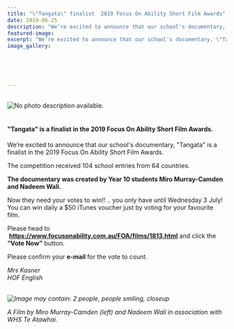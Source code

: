 ```yaml
---
title: "\"Tangata\" finalist  2019 Focus On Ability Short Film Awards"
date: 2019-06-25
description: "We’re excited to announce that our school's documentary, \"Tangata\" is a finalist in the 2019 Focus On Ability Short Film..."
featured-image: 
excerpt: "We’re excited to announce that our school's documentary, \"Tangata\" is a finalist in the 2019 Focus On Ability Short Film Awards."
image_gallery:
    
    
    
    
    
---
```


<p><br /><img src="https://scontent-syd2-1.xx.fbcdn.net/v/t1.0-9/65386354_2280346452014520_8312329672880816128_n.jpg?_nc_cat=107&amp;_nc_eui2=AeHWtiwywbIVxQMN9zcTC5Cqv7Yt5U6zbDzwHRJO5E2Fg4E5AQKOTMUe3pjo18LkVnbXtERm6F-BMgD_4UiX-lobqhgQRUK4AGS7QPuFxigLHA&amp;_nc_oc=AQkrJU8c9wtqPGai-dbzikKoMDu0NEKLfDJFYs4ofsYVHG6h8g4ouuvHWTdXZd7SVnU&amp;_nc_ht=scontent-syd2-1.xx&amp;oh=564707a1fc97c02fdb21caf33a4ca98b&amp;oe=5D7C92A3" alt="No photo description available." /></p>
<h4><span><br />"Tangata" is a finalist in the 2019 Focus On Ability Short Film Awards.</span></h4>
<p>We&rsquo;re excited to announce that our school's documentary, "Tangata" is a finalist in the 2019 Focus On Ability Short Film Awards.</p>
<p>The competition received 104 school entries from 64 countries.</p>
<p><strong>The documentary was created by Year 10 students Miro Murray-Camden and Nadeem Wali. </strong></p>
<p>Now they need your votes to win!! .. you only have until Wednesday 3 July!<br /><span>You can win daily a $50 iTunes voucher just by voting for your favourite film.</span></p>
<p>Please head to &nbsp;<strong><a href="https://www.focusonability.com.au/FOA/films/1813.html">https://www.focusonability.com.au/FOA/films/1813.html</a></strong>&nbsp;and click the <strong>&ldquo;Vote Now&rdquo;</strong> button.</p>
<p>Please confirm your <strong>e-mail</strong> for the vote to count.</p>
<p><em>Mrs Kasner</em><br /><em>HOF English<br /><br /></em></p>
<p><em><img src="https://scontent-syd2-1.xx.fbcdn.net/v/t1.0-9/65606901_2280328398682992_6916778421976563712_n.jpg?_nc_cat=103&amp;_nc_eui2=AeGQSm9NhaoEZEdvohvGBV9TKxZYCNOIyniIhx4YyNI0zZDnoPrzxqQpecl0RimJyc-2-P-2XmjMWJg9ScZo-_l7D6KfHxKmFn45MBSu8qCVHw&amp;_nc_oc=AQlNaMyGG-nj1ajbg42xpRJncbegAq-FU_T0rJ7xWeQE4axOn1349adjWzVKs8fUK1Q&amp;_nc_ht=scontent-syd2-1.xx&amp;oh=331c1707f24a05962a50067162d55fbc&amp;oe=5D7A444C" alt="Image may contain: 2 people, people smiling, closeup" /></em></p>
<p><em><span>A Film by Miro Murray-Camden (left) and Nadeem Wali in association with WHS Te Atawhai.</span></em></p>

